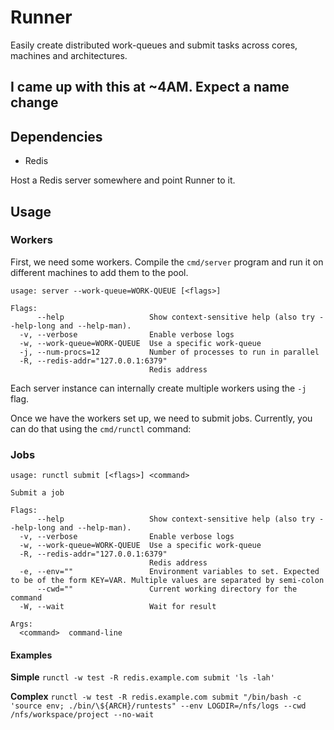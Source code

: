 # Runner

Easily create distributed work-queues and submit tasks across cores, machines and architectures.

I came up with this at ~4AM. Expect a name change
---

## Dependencies

  - Redis

Host a Redis server somewhere and point Runner to it.

## Usage

### Workers

First, we need some workers. Compile the `cmd/server` program and run it on different machines to add them to the pool.

```
usage: server --work-queue=WORK-QUEUE [<flags>]

Flags:
      --help                   Show context-sensitive help (also try --help-long and --help-man).
  -v, --verbose                Enable verbose logs
  -w, --work-queue=WORK-QUEUE  Use a specific work-queue
  -j, --num-procs=12           Number of processes to run in parallel
  -R, --redis-addr="127.0.0.1:6379"  
                               Redis address
```

Each server instance can internally create multiple workers using the `-j` flag.


Once we have the workers set up, we need to submit jobs. Currently, you can do that using the `cmd/runctl` command:

### Jobs

```
usage: runctl submit [<flags>] <command>

Submit a job

Flags:
      --help                   Show context-sensitive help (also try --help-long and --help-man).
  -v, --verbose                Enable verbose logs
  -w, --work-queue=WORK-QUEUE  Use a specific work-queue
  -R, --redis-addr="127.0.0.1:6379"  
                               Redis address
  -e, --env=""                 Environment variables to set. Expected to be of the form KEY=VAR. Multiple values are separated by semi-colon
      --cwd=""                 Current working directory for the command
  -W, --wait                   Wait for result

Args:
  <command>  command-line
```

#### Examples

**Simple**
`runctl -w test -R redis.example.com submit 'ls -lah'`

**Complex**
`runctl -w test -R redis.example.com submit "/bin/bash -c 'source env; ./bin/\${ARCH}/runtests" --env LOGDIR=/nfs/logs --cwd /nfs/workspace/project --no-wait`
